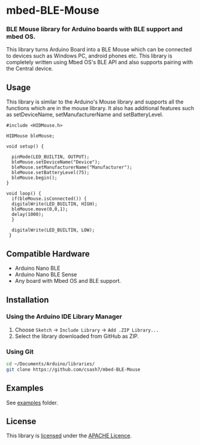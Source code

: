 # mbed-BLE-Mouse
### BLE Mouse library for Arduino boards with BLE support and mbed OS.
This library turns Arduino Board into a BLE Mouse which can be connected to devices such as Windows PC, android phones etc.
This library is completely written using Mbed OS's BLE API and also supports pairing with the Central device.

## Usage
This library is similar to the Arduino's Mouse library and supports all the functions which are in the mouse library.
It also has additional features such as setDeviceName, setManufacturerName and setBatteryLevel.
```
#include <HIDMouse.h>

HIDMouse bleMouse;

void setup() {

  pinMode(LED_BUILTIN, OUTPUT);
  bleMouse.setDeviceName("Device");
  bleMouse.setManufacturerName("Manufacturer");
  bleMouse.setBatteryLevel(75);
  bleMouse.begin();
}

void loop() {
  if(bleMouse.isConnected()) {
  digitalWrite(LED_BUILTIN, HIGH);
  bleMouse.move(0,0,1);
  delay(1000);
  }
  
  digitalWrite(LED_BUILTIN, LOW);
 }
 ```
 
 ## Compatible Hardware
 - Arduino Nano BLE
 - Arduino Nano BLE Sense
 - Any board with Mbed OS and BLE support.
 
 ## Installation
### Using the Arduino IDE Library Manager

1. Choose `Sketch` -> `Include Library` -> `Add .ZIP Library...`
2. Select the library downloaded from GitHub as ZIP.

### Using Git

```sh
cd ~/Documents/Arduino/libraries/
git clone https://github.com/csash7/mbed-BLE-Mouse
```

## Examples

See [examples](examples) folder.

## License

This library is [licensed](LICENSE) under the [APACHE Licence](http://www.apache.org/licenses/LICENSE-2.0).
